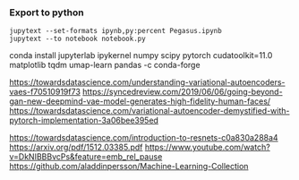 ### Export to python
```
jupytext --set-formats ipynb,py:percent Pegasus.ipynb
jupytext --to notebook notebook.py
```

conda install jupyterlab ipykernel numpy scipy pytorch cudatoolkit=11.0 matplotlib tqdm umap-learn pandas  -c conda-forge

https://towardsdatascience.com/understanding-variational-autoencoders-vaes-f70510919f73
https://syncedreview.com/2019/06/06/going-beyond-gan-new-deepmind-vae-model-generates-high-fidelity-human-faces/
https://towardsdatascience.com/variational-autoencoder-demystified-with-pytorch-implementation-3a06bee395ed

https://towardsdatascience.com/introduction-to-resnets-c0a830a288a4
https://arxiv.org/pdf/1512.03385.pdf
https://www.youtube.com/watch?v=DkNIBBBvcPs&feature=emb_rel_pause
https://github.com/aladdinpersson/Machine-Learning-Collection
